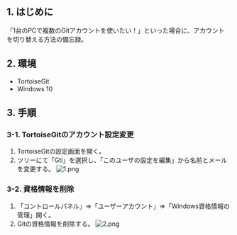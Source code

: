 ## 1. はじめに

「1台のPCで複数のGitアカウントを使いたい！」といった場合に、アカウントを切り替える方法の備忘録。

## 2. 環境

- TortoiseGit
- Windows 10

## 3. 手順

### 3-1. TortoiseGitのアカウント設定変更

1. TortoiseGitの設定画面を開く。
2. ツリーにて「Gti」を選択し、「このユーザの設定を編集」から名前とメールを変更する。
![1.png](https://qiita-image-store.s3.ap-northeast-1.amazonaws.com/0/247638/519877cf-024e-2a45-1f59-dddf56caa139.png)

### 3-2. 資格情報を削除

1. 「コントロールパネル」⇒「ユーザーアカウント」⇒「Windows資格情報の管理」開く。
2. Gitの資格情報を削除する。
![2.png](https://qiita-image-store.s3.ap-northeast-1.amazonaws.com/0/247638/68672b4b-8c5b-c664-a429-fce8d1446db5.png)
